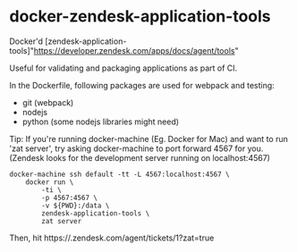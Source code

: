 # docker-zendesk-application-tools

Docker'd [zendesk-application-tools]"https://developer.zendesk.com/apps/docs/agent/tools"

Useful for validating and packaging applications as part of CI.

In the Dockerfile, following packages are used for webpack and testing:
* git (webpack)
* nodejs
* python (some nodejs libraries might need)

Tip: If you're running docker-machine (Eg. Docker for Mac) and want to run 'zat
server', try asking docker-machine to port forward 4567 for you.  (Zendesk
looks for the development server running on localhost:4567)

	docker-machine ssh default -tt -L 4567:localhost:4567 \
		docker run \
			-ti \
			-p 4567:4567 \
			-v ${PWD}:/data \
			zendesk-application-tools \
			zat server

Then, hit https://<your subdomain>.zendesk.com/agent/tickets/1?zat=true

